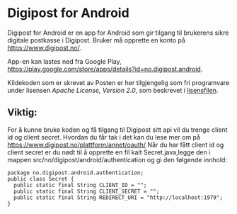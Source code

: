 Digipost for Android
=======

Digipost for Android er en app for Android som gir tilgang til brukerens sikre digitale postkasse i Digipost. Bruker må opprette en konto på https://www.digipost.no/.

App-en kan lastes ned fra Google Play, https://play.google.com/store/apps/details?id=no.digipost.android.

Kildekoden som er skrevet av Posten er her tilgjengelig som fri programvare under lisensen *Apache License, Version 2.0*, som beskrevet i [lisensfilen](https://github.com/digipost/android/blob/master/LICENSE.txt "LICENSE").

Viktig:
------
For å kunne bruke koden og få tilgang til Digipost sitt api vil du trenge client id og client secret. Hvordan du får tak i det kan du lese mer om på https://www.digipost.no/plattform/annet/oauth/ 
Når du har fått client id og client secret er du nødt til å opprette en fil kalt Secret.java,legge den i mappen src/no/digipost/android/authentication og gi den følgende innhold:

    package no.digipost.android.authentication;
    public class Secret {
      public static final String CLIENT_ID = "";
      public static final String CLIENT_SECRET = "";
      public static final String REDIRECT_URI = "http://localhost:1979";
    }
